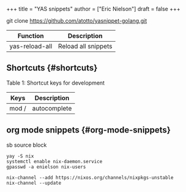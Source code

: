 +++
title = "YAS snippets"
author = ["Eric Nielson"]
draft = false
+++

git clone <https://github.com/atotto/yasnippet-golang.git>

| Function       | Description         |
|----------------|---------------------|
| yas-reload-all | Reload all snippets |


## Shortcuts {#shortcuts}

<div class="ox-hugo-table my-table">
<div class="table-caption">
  <span class="table-number">Table 1:</span>
  Shortcut keys for development
</div>

| Keys  | Description  |
|-------|--------------|
| mod / | autocomplete |

</div>


## org mode snippets {#org-mode-snippets}

sb source block

```shell
yay -S nix
systemctl enable nix-daemon.service
gpasswd -a enielson nix-users
```

```shell
nix-channel --add https://nixos.org/channels/nixpkgs-unstable
nix-channel --update
```

